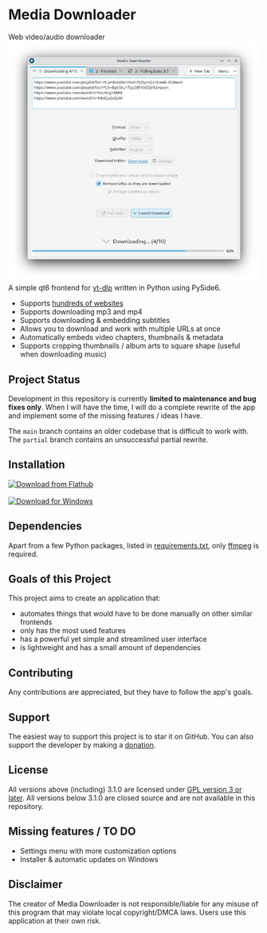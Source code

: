 # Media Downloader

Web video/audio downloader
<br><img src="screenshots/kde-plasma-light.png" width="650px"><br>
A simple qt6 frontend for [yt-dlp](https://github.com/yt-dlp/yt-dlp) written in Python using PySide6.

- Supports [hundreds of websites](https://github.com/yt-dlp/yt-dlp/blob/master/supportedsites.md)
- Supports downloading mp3 and mp4
- Supports downloading & embedding subtitles
- Allows you to download and work with multiple URLs at once
- Automatically embeds video chapters, thumbnails & metadata
- Supports cropping thumbnails / album arts to square shape (useful when downloading music)

## Project Status

Development in this repository is currently **limited to maintenance and bug fixes only**. When I will have the time, I will do a complete rewrite of the app and implement some of the missing features / ideas I have.

The ```main``` branch contains an older codebase that is difficult to work with. The ```partial``` branch contains an unsuccessful partial rewrite.

## Installation

<a href="https://flathub.org/apps/com.markopejic.downloader"><img width="150" alt="Download from Flathub" src="https://dl.flathub.org/assets/badges/flathub-badge-en.png"></a><br>
<br><a href="https://github.com/markop404/media-downloader/releases"><img width="140" alt="Download for Windows" src="https://upload.wikimedia.org/wikipedia/commons/e/e2/Windows_logo_and_wordmark_-_2021.svg"></a><br>

## Dependencies

Apart from a few Python packages, listed in [requirements.txt](./requirements.txt), only [ffmpeg](https://ffmpeg.org) is required.

## Goals of this Project

This project aims to create an application that:

- automates things that would have to be done manually on other similar frontends
- only has the most used features
- has a powerful yet simple and streamlined user interface
- is lightweight and has a small amount of dependencies

## Contributing

Any contributions are appreciated, but they have to follow the app's goals.

## Support

The easiest way to support this project is to star it on GitHub. You can also support the developer by making a [donation](https://downloader.markopejic.com/donate).

## License

All versions above (including) 3.1.0 are licensed under [GPL version 3 or later](https://www.gnu.org/licenses/gpl-3.0.html). All versions below 3.1.0 are closed source and are not available in this repository.

## Missing features / TO DO

- Settings menu with more customization options
- Installer & automatic updates on Windows

## Disclaimer

The creator of Media Downloader is not responsible/liable for any misuse of this program that may violate local copyright/DMCA laws. Users use this application at their own risk.
